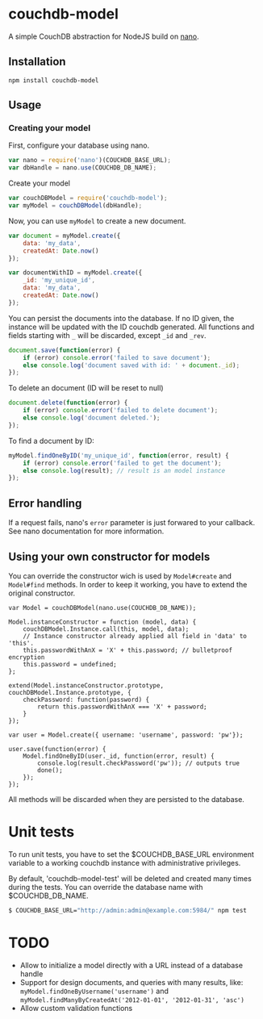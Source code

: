 # couchdb-model

A simple CouchDB abstraction for NodeJS build on [nano](https://github.com/dscape/nano).

## Installation
`npm install couchdb-model`

## Usage

### Creating your model

First, configure your database using nano.

``` js
var nano = require('nano')(COUCHDB_BASE_URL);
var dbHandle = nano.use(COUCHDB_DB_NAME);

```

Create your model

``` js
var couchDBModel = require('couchdb-model');
var myModel = couchDBModel(dbHandle);
```

Now, you can use `myModel` to create a new document.

``` js
var document = myModel.create({
	data: 'my_data',
	createdAt: Date.now()
});

var documentWithID = myModel.create({
	_id: 'my_unique_id',
	data: 'my_data',
	createdAt: Date.now()
});

```

You can persist the documents into the database. If no ID given, the instance
will be updated with the ID couchdb generated.
All functions and fields starting with `_` will be discarded, except 
`_id` and `_rev`.

``` js
document.save(function(error) {
	if (error) console.error('failed to save document');
	else console.log('document saved with id: ' + document._id);
});
```

To delete an document (ID will be reset to null)

``` js
document.delete(function(error) {
	if (error) console.error('failed to delete document');
	else console.log('document deleted.');
});
```

To find a document by ID:

``` js
myModel.findOneByID('my_unique_id', function(error, result) {
	if (error) console.error('failed to get the document');
	else console.log(result); // result is an model instance
});
```

## Error handling

If a request fails, nano's `error` parameter is just forwared to your callback.
See nano documentation for more information.

## Using your own constructor for models

You can override the constructor wich is used by `Model#create` and `Model#find` methods.
In order to keep it working, you have to extend the original constructor.

```
var Model = couchDBModel(nano.use(COUCHDB_DB_NAME));

Model.instanceConstructor = function (model, data) {
	couchDBModel.Instance.call(this, model, data);
	// Instance constructor already applied all field in 'data' to 'this'.
	this.passwordWithAnX = 'X' + this.password;	// bulletproof encryption
	this.password = undefined;
};

extend(Model.instanceConstructor.prototype, couchDBModel.Instance.prototype, {
	checkPassword: function(password) {
		return this.passwordWithAnX === 'X' + password;
	}
});

var user = Model.create({ username: 'username', password: 'pw'});

user.save(function(error) {
	Model.findOneByID(user._id, function(error, result) {
		console.log(result.checkPassword('pw')); // outputs true
		done();
	});
});	
```
All methods will be discarded when they are persisted to the database.

# Unit tests

To run unit tests, you have to set the $COUCHDB_BASE_URL environment variable
to a working couchdb instance with administrative privileges.

By default, 'couchdb-model-test' will be deleted and created many times
during the tests. You can override the database name with $COUCHDB_DB_NAME.

``` bash
$ COUCHDB_BASE_URL="http://admin:admin@example.com:5984/" npm test
```

# TODO

* Allow to initialize a model directly with a URL instead of a database handle
* Support for design documents, and queries with many results, like:
	`myModel.findOneByUsername('username')` and 
	`myModel.findManyByCreatedAt('2012-01-01', '2012-01-31', 'asc')`
* Allow custom validation functions

